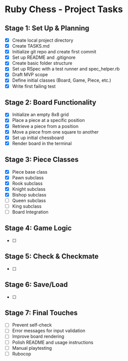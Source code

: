 # Ruby Chess - Project Tasks

## Stage 1: Set Up & Planning
- [x] Create local project directory
- [x] Create TASKS.md
- [x] Initialize git repo and create first commit
- [x] Set up README and .gitignore
- [x] Create basic folder structure
- [x] Set up RSpec with a test runner and spec_helper.rb
- [x] Draft MVP scope
- [x] Define initial classes (Board, Game, Piece, etc.)
- [x] Write first failing test

## Stage 2: Board Functionality
- [x] Initialize an empty 8x8 grid
- [x] Place a piece at a specific position
- [x] Retrieve a piece from a position
- [x] Move a piece from one square to another
- [x] Set up initial chessboard
- [x] Render board in the terminal

## Stage 3: Piece Classes
- [x] Piece base class
- [x] Pawn subclass
- [x] Rook subclass
- [x] Knight subclass
- [x] Bishop subclass
- [ ] Queen subclass
- [ ] King subclass
- [ ] Board Integration

## Stage 4: Game Logic
- [ ]

## Stage 5: Check & Checkmate
- [ ]

## Stage 6: Save/Load
- [ ]

## Stage 7: Final Touches
- [ ] Prevent self-check
- [ ] Error messages for input validation
- [ ] Improve board rendering
- [ ] Polish README and usage instructions
- [ ] Manual playtesting
- [ ] Rubocop